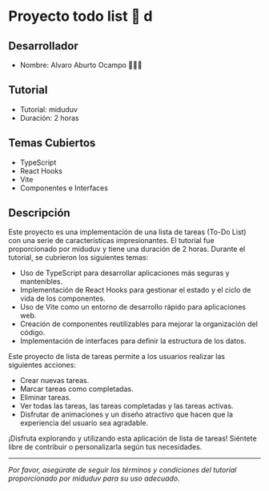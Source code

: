 # Proyecto todo list 📘 d

## Desarrollador

- Nombre: Alvaro Aburto Ocampo 🧑🏾‍💻

## Tutorial

- Tutorial: miduduv
- Duración: 2 horas

## Temas Cubiertos

- TypeScript
- React Hooks
- Vite
- Componentes e Interfaces

## Descripción

Este proyecto es una implementación de una lista de tareas (To-Do List) con una serie de características impresionantes. El tutorial fue proporcionado por miduduv y tiene una duración de 2 horas. Durante el tutorial, se cubrieron los siguientes temas:

- Uso de TypeScript para desarrollar aplicaciones más seguras y mantenibles.
- Implementación de React Hooks para gestionar el estado y el ciclo de vida de los componentes.
- Uso de Vite como un entorno de desarrollo rápido para aplicaciones web.
- Creación de componentes reutilizables para mejorar la organización del código.
- Implementación de interfaces para definir la estructura de los datos.

Este proyecto de lista de tareas permite a los usuarios realizar las siguientes acciones:

- Crear nuevas tareas.
- Marcar tareas como completadas.
- Eliminar tareas.
- Ver todas las tareas, las tareas completadas y las tareas activas.
- Disfrutar de animaciones y un diseño atractivo que hacen que la experiencia del usuario sea agradable.

¡Disfruta explorando y utilizando esta aplicación de lista de tareas! Siéntete libre de contribuir o personalizarla según tus necesidades.

---

_Por favor, asegúrate de seguir los términos y condiciones del tutorial proporcionado por miduduv para su uso adecuado._
